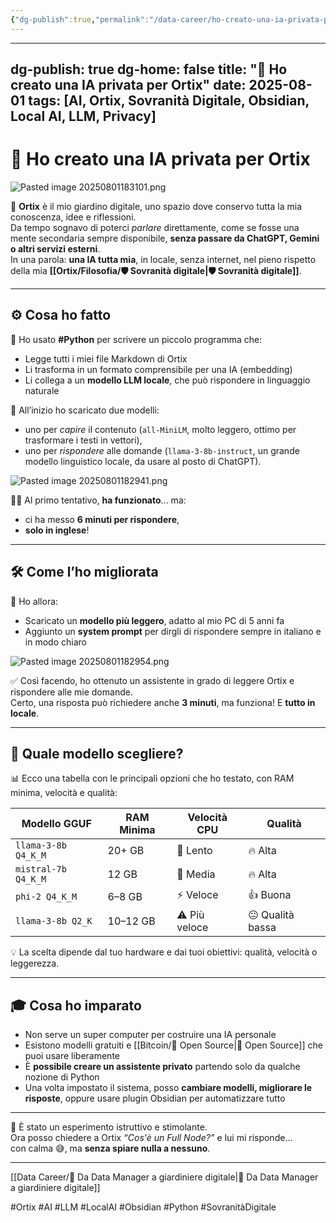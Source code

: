 ```yaml
---
{"dg-publish":true,"permalink":"/data-career/ho-creato-una-ia-privata-per-ortix/","title":"🤖 Progetto AI Vault Ortix - Resoconto","tags":["AI","LLM","Obsidian","llama_index","localAI","embedding","ETL","Sovranità Digitale"]}
---
```


---
dg-publish: true
dg-home: false
title: "🧠 Ho creato una IA privata per Ortix"
date: 2025-08-01
tags: [AI, Ortix, Sovranità Digitale, Obsidian, Local AI, LLM, Privacy]
---

# 🧠 Ho creato una IA privata per Ortix

![Pasted image 20250801183101.png](/img/user/Pasted%20image%2020250801183101.png)

🌱 **Ortix** è il mio giardino digitale, uno spazio dove conservo tutta la mia conoscenza, idee e riflessioni.  
Da tempo sognavo di poterci *parlare* direttamente, come se fosse una mente secondaria sempre disponibile, **senza passare da ChatGPT, Gemini o altri servizi esterni**.  
In una parola: **una IA tutta mia**, in locale, senza internet, nel pieno rispetto della mia **[[Ortix/Filosofia/🛡️ Sovranità digitale\|🛡️ Sovranità digitale]]**.

---

## ⚙️ Cosa ho fatto

💾 Ho usato **#Python** per scrivere un piccolo programma che:
- Legge tutti i miei file Markdown di Ortix
- Li trasforma in un formato comprensibile per una IA (embedding)
- Li collega a un **modello LLM locale**, che può rispondere in linguaggio naturale

🧠 All’inizio ho scaricato due modelli:  
- uno per *capire* il contenuto (`all-MiniLM`, molto leggero, ottimo per trasformare i testi in vettori),  
- uno per *rispondere* alle domande (`llama-3-8b-instruct`, un grande modello linguistico locale, da usare al posto di ChatGPT).

![Pasted image 20250801182941.png](/img/user/Pasted%20image%2020250801182941.png)

👎🏻 Al primo tentativo, **ha funzionato**... ma:
- ci ha messo **6 minuti per rispondere**,
- **solo in inglese**!

---

## 🛠 Come l’ho migliorata

🔧 Ho allora:
- Scaricato un **modello più leggero**, adatto al mio PC di 5 anni fa
- Aggiunto un **system prompt** per dirgli di rispondere sempre in italiano e in modo chiaro

![Pasted image 20250801182954.png](/img/user/Pasted%20image%2020250801182954.png)

✅ Così facendo, ho ottenuto un assistente in grado di leggere Ortix e rispondere alle mie domande.  
Certo, una risposta può richiedere anche **3 minuti**, ma funziona! E **tutto in locale**.

---

## 🧪 Quale modello scegliere?

📊 Ecco una tabella con le principali opzioni che ho testato, con RAM minima, velocità e qualità:

| Modello GGUF          | RAM Minima  | Velocità CPU | Qualità       |
|------------------------|-------------|--------------|----------------|
| `llama-3-8b Q4_K_M`    | 20+ GB      | 🐢 Lento     | 🔥 Alta        |
| `mistral-7b Q4_K_M`    | 12 GB       | 🐌 Media     | 🔥 Alta        |
| `phi-2 Q4_K_M`         | 6–8 GB      | ⚡️ Veloce    | 👍 Buona       |
| `llama-3-8b Q2_K`      | 10–12 GB    | ⚠️ Più veloce | 😐 Qualità bassa |

💡 La scelta dipende dal tuo hardware e dai tuoi obiettivi: qualità, velocità o leggerezza.

---

## 🎓 Cosa ho imparato

- Non serve un super computer per costruire una IA personale
- Esistono modelli gratuiti e [[Bitcoin/🧬 Open Source\|🧬 Open Source]] che puoi usare liberamente
- È **possibile creare un assistente privato** partendo solo da qualche nozione di Python
- Una volta impostato il sistema, posso **cambiare modelli, migliorare le risposte**, oppure usare plugin Obsidian per automatizzare tutto

---

📍 È stato un esperimento istruttivo e stimolante.  
Ora posso chiedere a Ortix *“Cos'è un Full Node?”* e lui mi risponde…  
con calma 😅, ma **senza spiare nulla a nessuno**.

---

[[Data Career/🧠 Da Data Manager a giardiniere digitale\|🧠 Da Data Manager a giardiniere digitale]]

#Ortix #AI #LLM #LocalAI #Obsidian #Python #SovranitàDigitale
